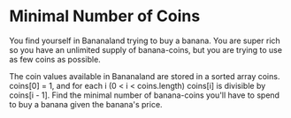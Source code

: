 <h1>Minimal Number of Coins
</h1>
<p>You find yourself in Bananaland trying to buy a banana. You are super rich so you have an unlimited supply of banana-coins, but you are trying to use as few coins as possible.

The coin values available in Bananaland are stored in a sorted array coins. coins[0] = 1, and for each i (0 < i < coins.length) coins[i] is divisible by coins[i - 1]. Find the minimal number of banana-coins you'll have to spend to buy a banana given the banana's price.
</p>

